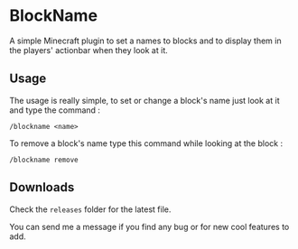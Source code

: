 # BlockName

A simple Minecraft plugin to set a names to blocks and to display them in the players' actionbar when they look at it.

## Usage

The usage is really simple, to set or change a block's name just look at it and type the command : 
 
 `/blockname <name>`
 
 To remove a block's name type this command while looking at the block :
 
 `/blockname remove`
 
 ## Downloads
 
 Check the `releases` folder for the latest file.
 
 
 
 
 
 You can send me a message if you find any bug or for new cool features to add.
